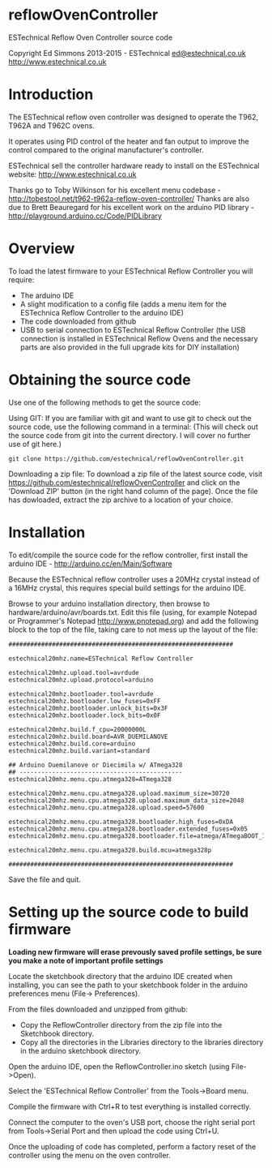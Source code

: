 reflowOvenController
====================

ESTechnical Reflow Oven Controller source code

Copyright Ed Simmons 2013-2015 - ESTechnical
ed@estechnical.co.uk
http://www.estechnical.co.uk


Introduction
====================

The ESTechnical reflow oven controller was designed to operate the T962, T962A and T962C ovens.

It operates using PID control of the heater and fan output to improve the control compared to the original manufacturer's controller.

ESTechnical sell the controller hardware ready to install on the ESTechnical website: http://www.estechnical.co.uk

Thanks go to Toby Wilkinson for his excellent menu codebase - http://tobestool.net/t962-t962a-reflow-oven-controller/
Thanks are also due to Brett Beauregard for his excellent work on the arduino PID library - http://playground.arduino.cc/Code/PIDLibrary

Overview
====================

To load the latest firmware to your ESTechnical Reflow Controller you will require:
 * The arduino IDE
 * A slight modification to a config file (adds a menu item for the ESTechnica Reflow Controller to the arduino IDE)
 * The code downloaded from github
 * USB to serial connection to ESTechnical Reflow Controller (the USB connection is installed in ESTechnical Reflow Ovens and the necessary parts are also provided in the full upgrade kits for DIY installation)


Obtaining the source code
====================

Use one of the following methods to get the source code:

Using GIT:
If you are familiar with git and want to use git to check out the source code, use the following command in a terminal:
(This will check out the source code from git into the current directory. I will cover no further use of git here.)

	git clone https://github.com/estechnical/reflowOvenController.git


Downloading a zip file:
	To download a zip file of the latest source code, visit https://github.com/estechnical/reflowOvenController and click on the
	'Download ZIP' button (in the right hand column of the page). Once the file has dowloaded, extract the zip archive to a location of your choice.


Installation
====================

To edit/compile the source code for the reflow controller, first install the arduino IDE - http://arduino.cc/en/Main/Software

Because the ESTechnical reflow controller uses a 20MHz crystal instead of a 16MHz crystal, this requires special build settings for the arduino IDE. 

Browse to your arduino installation directory, then browse to hardware/arduino/avr/boards.txt. Edit this file (using, for example Notepad or Programmer's Notepad http://www.pnotepad.org) and add the following block to the top of the file, taking care to not mess up the layout of the file:


	##############################################################

	estechnical20mhz.name=ESTechnical Reflow Controller
	
	estechnical20mhz.upload.tool=avrdude
	estechnical20mhz.upload.protocol=arduino

	estechnical20mhz.bootloader.tool=avrdude
	estechnical20mhz.bootloader.low_fuses=0xFF
	estechnical20mhz.bootloader.unlock_bits=0x3F
	estechnical20mhz.bootloader.lock_bits=0x0F

	estechnical20mhz.build.f_cpu=20000000L
	estechnical20mhz.build.board=AVR_DUEMILANOVE
	estechnical20mhz.build.core=arduino
	estechnical20mhz.build.variant=standard

	## Arduino Duemilanove or Diecimila w/ ATmega328
	## ---------------------------------------------
	estechnical20mhz.menu.cpu.atmega328=ATmega328

	estechnical20mhz.menu.cpu.atmega328.upload.maximum_size=30720
	estechnical20mhz.menu.cpu.atmega328.upload.maximum_data_size=2048
	estechnical20mhz.menu.cpu.atmega328.upload.speed=57600

	estechnical20mhz.menu.cpu.atmega328.bootloader.high_fuses=0xDA
	estechnical20mhz.menu.cpu.atmega328.bootloader.extended_fuses=0x05
	estechnical20mhz.menu.cpu.atmega328.bootloader.file=atmega/ATmegaBOOT_168_atmega328.hex

	estechnical20mhz.menu.cpu.atmega328.build.mcu=atmega328p

	##############################################################


Save the file and quit.

Setting up the source code to build firmware
====================

**Loading new firmware will erase prevously saved profile settings, be sure you make a note of important profile settings**

Locate the sketchbook directory that the arduino IDE created when installing, you can see the path to your sketchbook folder in the arduino preferences menu (File-> Preferences).

From the files downloaded and unzipped from github:

 * Copy the ReflowController directory from the zip file into the Sketchbook directory. 
 * Copy all the directories in the Libraries directory to the libraries directory in the arduino sketchbook directory.

Open the arduino IDE, open the ReflowController.ino sketch (using File->Open). 

Select the 'ESTechnical Reflow Controller' from the Tools->Board menu. 

Compile the firmware with Ctrl+R to test everything is installed correctly.

Connect the computer to the oven's USB port, choose the right serial port from Tools->Serial Port and then upload the code using Ctrl+U.

Once the uploading of code has completed, perform a factory reset of the controller using the menu on the oven controller.





